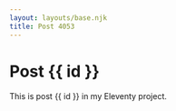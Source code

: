 ```yaml
---
layout: layouts/base.njk
title: Post 4053
---
```


# Post {{ id }}

This is post {{ id }} in my Eleventy project.
